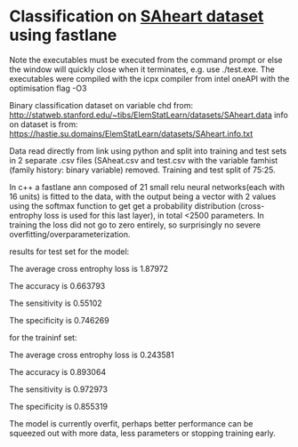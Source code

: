 # Classification on [SAheart dataset](https://hastie.su.domains/ElemStatLearn/datasets/) using fastlane
Note the executables must be executed from the command prompt or else the window will quickly close when it terminates, e.g. use ./test.exe.
The executables were compiled with the icpx compiler from intel oneAPI with the optimisation flag -O3

Binary classification dataset on variable chd from: http://statweb.stanford.edu/~tibs/ElemStatLearn/datasets/SAheart.data
info on dataset is from: https://hastie.su.domains/ElemStatLearn/datasets/SAheart.info.txt

Data read directly from link using python and split into training and test sets in 2 separate .csv files (SAheat.csv and test.csv with the variable famhist (family history: binary variable) removed. Training and test split of 75:25.

In c++ a fastlane ann composed of 21 small relu neural networks(each with 16 units) is fitted to the data, with the output being a vector with 2 values using the softmax function to get get a probability distribution (cross-entrophy loss is used for this last layer), in total <2500 parameters. In training the loss did not go to zero entirely, so surprisingly no severe overfitting/overparameterization.

results for test set for the model: 

The average cross entrophy loss is 1.87972

The accuracy is 0.663793

The sensitivity is 0.55102

The specificity is 0.746269

for the traininf set:

The average cross entrophy loss is 0.243581

The accuracy is 0.893064

The sensitivity is 0.972973

The specificity is 0.855319

The model is currently overfit, perhaps better performance can be squeezed out with more data, less parameters or stopping training early.

